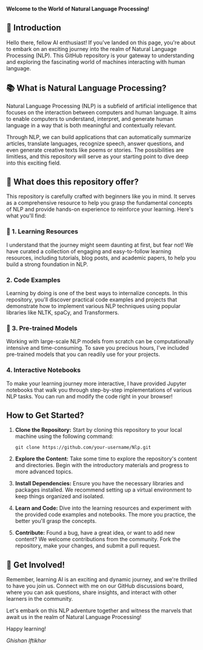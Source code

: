 **Welcome to the World of Natural Language Processing!**

## 📢 Introduction

Hello there, fellow AI enthusiast! If you've landed on this page, you're about to embark on an exciting journey into the realm of Natural Language Processing (NLP). This GitHub repository is your gateway to understanding and exploring the fascinating world of machines interacting with human language.

## 📚 What is Natural Language Processing?

Natural Language Processing (NLP) is a subfield of artificial intelligence that focuses on the interaction between computers and human language. It aims to enable computers to understand, interpret, and generate human language in a way that is both meaningful and contextually relevant.

Through NLP, we can build applications that can automatically summarize articles, translate languages, recognize speech, answer questions, and even generate creative texts like poems or stories. The possibilities are limitless, and this repository will serve as your starting point to dive deep into this exciting field.

## 📂 What does this repository offer?

This repository is carefully crafted with beginners like you in mind. It serves as a comprehensive resource to help you grasp the fundamental concepts of NLP and provide hands-on experience to reinforce your learning. Here's what you'll find:

### 📝 1. Learning Resources

I understand that the journey might seem daunting at first, but fear not! We have curated a collection of engaging and easy-to-follow learning resources, including tutorials, blog posts, and academic papers, to help you build a strong foundation in NLP.

###  2. Code Examples

Learning by doing is one of the best ways to internalize concepts. In this repository, you'll discover practical code examples and projects that demonstrate how to implement various NLP techniques using popular libraries like NLTK, spaCy, and Transformers.

### 🔬 3. Pre-trained Models

Working with large-scale NLP models from scratch can be computationally intensive and time-consuming. To save you precious hours, I've included pre-trained models that you can readily use for your projects.

### 4. Interactive Notebooks

To make your learning journey more interactive, I have provided Jupyter notebooks that walk you through step-by-step implementations of various NLP tasks. You can run and modify the code right in your browser!

## How to Get Started?

1. **Clone the Repository:** Start by cloning this repository to your local machine using the following command:
   ```
   git clone https://github.com/your-username/Nlp.git
   ```

2. **Explore the Content:** Take some time to explore the repository's content and directories. Begin with the introductory materials and progress to more advanced topics.

3. **Install Dependencies:** Ensure you have the necessary libraries and packages installed. We recommend setting up a virtual environment to keep things organized and isolated.

4. **Learn and Code:** Dive into the learning resources and experiment with the provided code examples and notebooks. The more you practice, the better you'll grasp the concepts.

5. **Contribute:** Found a bug, have a great idea, or want to add new content? We welcome contributions from the community. Fork the repository, make your changes, and submit a pull request.

## 🤝 Get Involved!

Remember, learning AI is an exciting and dynamic journey, and we're thrilled to have you join us. Connect with me on our GitHub discussions board, where you can ask questions, share insights, and interact with other learners in the community.

Let's embark on this NLP adventure together and witness the marvels that await us in the realm of Natural Language Processing!

Happy learning!

*Ghishan Iftikhar*
